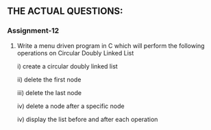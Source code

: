 ## THE ACTUAL QUESTIONS:

### Assignment-12

1. Write a menu driven program in C which will perform the following operations on Circular Doubly Linked List

	i)    create a circular doubly linked list
	
    ii)    delete the first node
    
    iii)   delete the last node
    
    iv)   delete a node after a specific node
    
    iv)   display the list before and after each operation